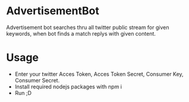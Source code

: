 # AdvertisementBot
Advertisement bot searches thru all twitter public stream for given keywords, when bot finds a match replys with given content.


# Usage

- Enter your twitter Acces Token, Acces Token Secret, Consumer Key, Consumer Secret.
- Install required nodejs packages with npm i <package name>
- Run ;D
